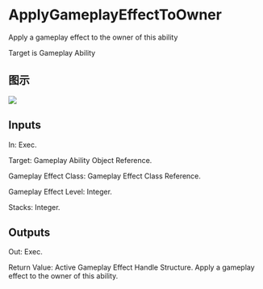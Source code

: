 # ApplyGameplayEffectToOwner

Apply a gameplay effect to the owner of this ability

Target is Gameplay Ability

## 图示

![]($-20221218-17300332.png)

## Inputs

In: Exec.

Target: Gameplay Ability Object Reference.

Gameplay Effect Class: Gameplay Effect Class Reference.

Gameplay Effect Level: Integer.

Stacks: Integer.  

## Outputs

Out: Exec.

Return Value: Active Gameplay Effect Handle Structure. Apply a gameplay effect to the owner of this ability.

